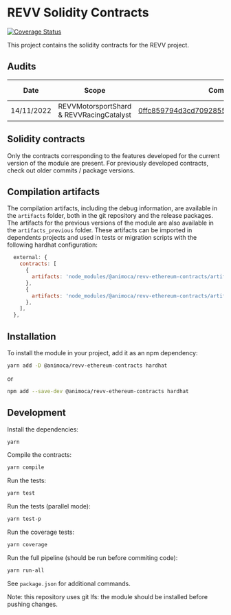 # REVV Solidity Contracts

[![Coverage Status](https://codecov.io/gh/animoca/revv-ethereum-contracts/graph/badge.svg)](https://codecov.io/gh/animoca/revv-ethereum-contracts)

This project contains the solidity contracts for the REVV project.

## Audits

| Date       | Scope                                    | Commit                                                                                                                                       | Package version                                                                 | Auditor                                | Report                                                                                                                      |
| ---------- | ---------------------------------------- | -------------------------------------------------------------------------------------------------------------------------------------------- | ------------------------------------------------------------------------------- | -------------------------------------- | --------------------------------------------------------------------------------------------------------------------------- |
| 14/11/2022 | REVVMotorsportShard & REVVRacingCatalyst | [0ffc859794d3cd70928559fa03e48aeea8d7c36b](https://github.com/animoca/revv-ethereum-contracts/tree/0ffc859794d3cd70928559fa03e48aeea8d7c36b) | [0.1.2](https://www.npmjs.com/package/@animoca/revv-ethereum-contracts/v/0.1.2) | [Halborn](https://https://halborn.com) | [link](/audit/Animoca_SHRD_CATA_ERC20_Tokens_Polygon_ERC20_Bridging_Smart_Contract_Security_Audit_Report_Halborn_Final.pdf) |

## Solidity contracts

Only the contracts corresponding to the features developed for the current version of the module are present. For previously developed contracts, check out older commits / package versions.

## Compilation artifacts

The compilation artifacts, including the debug information, are available in the `artifacts` folder, both in the git repository and the release packages. The artifacts for the previous versions of the module are also available in the `artifacts_previous` folder. These artifacts can be imported in dependents projects and used in tests or migration scripts with the following hardhat configuration:

```javascript
  external: {
    contracts: [
      {
        artifacts: 'node_modules/@animoca/revv-ethereum-contracts/artifacts',
      },
      {
        artifacts: 'node_modules/@animoca/revv-ethereum-contracts/artifacts_previous',
      },
    ],
  },
```

## Installation

To install the module in your project, add it as an npm dependency:

```bash
yarn add -D @animoca/revv-ethereum-contracts hardhat
```

or

```bash
npm add --save-dev @animoca/revv-ethereum-contracts hardhat
```

## Development

Install the dependencies:

```bash
yarn
```

Compile the contracts:

```bash
yarn compile
```

Run the tests:

```bash
yarn test
```

Run the tests (parallel mode):

```bash
yarn test-p
```

Run the coverage tests:

```bash
yarn coverage
```

Run the full pipeline (should be run before commiting code):

```bash
yarn run-all
```

See `package.json` for additional commands.

Note: this repository uses git lfs: the module should be installed before pushing changes.
